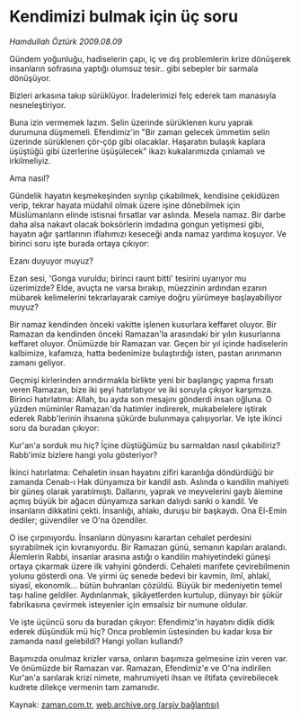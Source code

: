 # Kendimizi bulmak için üç soru

*Hamdullah Öztürk 2009.08.09*

<tr><td class="metin" colspan="2" style="padding-top: 20px; padding-left: 5px; padding-right: 10px;">Gündem yoğunluğu, hadiselerin çapı, iç ve dış problemlerin krize dönüşerek insanların sofrasına yaptığı olumsuz tesir.. gibi sebepler bir sarmala dönüşüyor.</td></tr><tr><td class="metin" colspan="2" style="padding-top: 20px; padding-left: 5px; padding-right: 10px;"><p>Bizleri arkasına takıp sürüklüyor. İradelerimizi felç ederek tam manasıyla nesneleştiriyor.
<p>Buna izin vermemek lazım. Selin üzerinde sürüklenen kuru yaprak durumuna düşmemeli. Efendimiz'in "Bir zaman gelecek ümmetim selin üzerinde sürüklenen çör-çöp gibi olacaklar. Haşaratın bulaşık kaplara üşüştüğü gibi üzerlerine üşüşülecek" ikazı kukalarımızda çınlamalı ve irkilmeliyiz.
<p>Ama nasıl?
<p>Gündelik hayatın keşmekeşinden sıyrılıp çıkabilmek, kendisine çekidüzen verip, tekrar hayata müdahil olmak üzere işine dönebilmek için Müslümanların elinde istisnai fırsatlar var aslında. Mesela namaz. Bir darbe daha alsa nakavt olacak boksörlerin imdadına gongun yetişmesi gibi, hayatın ağır şartlarının iflahımızı keseceği anda namaz yardıma koşuyor. Ve birinci soru işte burada ortaya çıkıyor:
<p>Ezanı duyuyor muyuz?
<p>Ezan sesi, 'Gonga vuruldu; birinci raunt bitti' tesirini uyarıyor mu üzerimizde? Elde, avuçta ne varsa bırakıp, müezzinin ardından ezanın mübarek kelimelerini tekrarlayarak camiye doğru yürümeye başlayabiliyor muyuz?
<p>Bir namaz kendinden önceki vakitte işlenen kusurlara keffaret oluyor. Bir Ramazan da kendinden önceki Ramazan'la arasındaki bir yılın kusurlarına keffaret oluyor. Önümüzde bir Ramazan var. Geçen bir yıl içinde hadiselerin kalbimize, kafamıza, hatta bedenimize bulaştırdığı isten, pastan arınmanın zamanı geliyor.
<p>Geçmişi kirlerinden arındırmakla birlikte yeni bir başlangıç yapma fırsatı veren Ramazan, bize iki şeyi hatırlatıyor ve iki soruyla çıkıyor karşımıza. Birinci hatırlatma: Allah, bu ayda son mesajını gönderdi insan oğluna. O yüzden müminler Ramazan'da hatimler indirerek, mukabelelere iştirak ederek Rabb'lerinin ihsanına şükürde bulunmaya çalışıyorlar. Ve işte ikinci soru da buradan çıkıyor:
<p>Kur'an'a sorduk mu hiç? İçine düştüğümüz bu sarmaldan nasıl çıkabiliriz? Rabb'imiz bizlere hangi yolu gösteriyor?
<p>İkinci hatırlatma: Cehaletin insan hayatını zifiri karanlığa döndürdüğü bir zamanda Cenab-ı Hak dünyamıza bir kandil astı. Aslında o kandilin mahiyeti bir güneş olarak yaratılmıştı. Dallarını, yaprak ve meyvelerini gayb âlemine açmış büyük bir ağacın dünyamıza sarkan dalıydı sanki o kandil. Ve insanların dikkatini çekti. İnsanlığı, ahlakı, duruşu bir başkaydı. Ona El-Emin dediler; güvendiler ve O'na özendiler.
<p>O ise çırpınıyordu. İnsanların dünyasını karartan cehalet perdesini sıyırabilmek için kıvranıyordu. Bir Ramazan günü, semanın kapıları aralandı. Âlemlerin Rabbi, insanlar arasına astığı o kandilin mahiyetindeki güneşi ortaya çıkarmak üzere ilk vahyini gönderdi. Cehaleti marifete çevirebilmenin yolunu gösterdi ona. Ve yirmi üç senede bedevi bir kavmin, ilmî, ahlakî, siyasî, ekonomik... bütün buhranları çözüldü. Büyük bir medeniyetin temel taşı haline geldiler. Aydınlanmak, şikâyetlerden kurtulup, dünyayı bir şükür fabrikasına çevirmek isteyenler için emsalsiz bir numune oldular.
<p>Ve işte üçüncü soru da buradan çıkıyor: Efendimiz'in hayatını didik didik ederek düşündük mü hiç? Onca problemin üstesinden bu kadar kısa bir zamanda nasıl gelebildi? Hangi yolları kullandı?
<p>Başımızda onulmaz krizler varsa, onların başımıza gelmesine izin veren var. Ve önümüzde bir Ramazan var. Ramazan, Efendimiz'e ve O'na indirilen Kur'an'a sarılarak krizi nimete, mahrumiyeti ihsan ve iltifata çevirebilecek kudrete dilekçe vermenin tam zamanıdır.<br/></p></p></p></p></p></p></p></p></p></p></p></p></p></td></tr>

Kaynak: [zaman.com.tr](http://zaman.com.tr/yazar.do?yazino=878507), [web.archive.org (arşiv bağlantısı)](http://web.archive.org/web/20090820093625/http://www.zaman.com.tr:80/yazar.do?yazino=878507)
